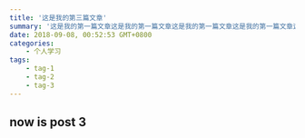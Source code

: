 ```yaml
---
title: '这是我的第三篇文章'
summary: '这是我的第一篇文章这是我的第一篇文章这是我的第一篇文章这是我的第一篇文章这是我的第一篇文章这是我的第一篇文章这是我的第一篇文章这是我的第一篇文章'
date: 2018-09-08, 00:52:53 GMT+0800
categories:
    - 个人学习
tags:
    - tag-1
    - tag-2
    - tag-3
---
```


## now is post 3
